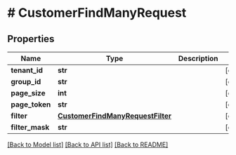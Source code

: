 # # CustomerFindManyRequest


## Properties 


Name | Type | Description | Notes
------------ | ------------- | ------------- | -------------
**tenant_id**| **str** |   | [optional]
**group_id**| **str** |   | [optional]
**page_size**| **int** |   | [optional]
**page_token**| **str** |   | [optional]
**filter**| [**CustomerFindManyRequestFilter**](CustomerFindManyRequestFilter.md) |   | [optional]
**filter_mask**| **str** |   | [optional]


[[Back to Model list]](../../README.md#models) [[Back to API list]](../../README.md#endpoints) [[Back to README]](../../README.md)

